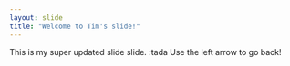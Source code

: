```yaml
---
layout: slide
title: "Welcome to Tim's slide!"
---
```

This is my super updated slide slide. :tada
Use the left arrow to go back!
